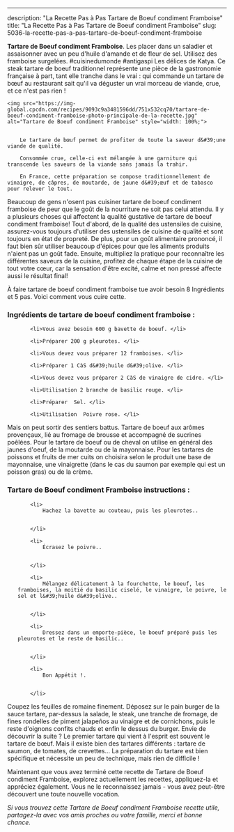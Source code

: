 ---
description: "La Recette Pas à Pas Tartare de Boeuf condiment Framboise"
title: "La Recette Pas à Pas Tartare de Boeuf condiment Framboise"
slug: 5036-la-recette-pas-a-pas-tartare-de-boeuf-condiment-framboise

<p>
	<strong>Tartare de Boeuf condiment Framboise</strong>. 
	Les placer dans un saladier et assaisonner avec un peu d&#39;huile d&#39;amande et de fleur de sel. Utilisez des framboise surgelées. #cuisinedumonde #antigaspi Les délices de Katya. Ce steak tartare de boeuf traditionnel représente une pièce de la gastronomie française à part, tant elle tranche dans le vrai : qui commande un tartare de bœuf au restaurant sait qu&#39;il va déguster un vrai morceau de viande, crue, et ce n&#39;est pas rien !
</p>
<p>
	
	<img src="https://img-global.cpcdn.com/recipes/9093c9a3481596dd/751x532cq70/tartare-de-boeuf-condiment-framboise-photo-principale-de-la-recette.jpg" alt="Tartare de Boeuf condiment Framboise" style="width: 100%;">
	
	
		Le tartare de bœuf permet de profiter de toute la saveur d&#39;une viande de qualité.
	
		Consommée crue, celle-ci est mélangée à une garniture qui transcende les saveurs de la viande sans jamais la trahir.
	
		En France, cette préparation se compose traditionnellement de vinaigre, de câpres, de moutarde, de jaune d&#39;œuf et de tabasco pour relever le tout.
	
</p>

Beaucoup de gens n'osent pas cuisiner tartare de boeuf condiment framboise de peur que le goût de la nourriture ne soit pas celui attendu. Il y a plusieurs choses qui affectent la qualité gustative de tartare de boeuf condiment framboise! Tout d'abord, de la qualité des ustensiles de cuisine, assurez-vous toujours d'utiliser des ustensiles de cuisine de qualité et sont toujours en état de propreté. De plus, pour un goût alimentaire prononcé, il faut bien sûr utiliser beaucoup d'épices pour que les aliments produits n'aient pas un goût fade. Ensuite, multipliez la pratique pour reconnaître les différentes saveurs de la cuisine, profitez de chaque étape de la cuisine de tout votre cœur, car la sensation d'être excité, calme et non pressé affecte aussi le résultat final!

<!--inarticleads1-->

À faire tartare de boeuf condiment framboise tue avoir besoin 8 Ingrédients et 5 pas. Voici comment vous cuire cette.

<h3>Ingrédients de tartare de boeuf condiment framboise :</h3>

<ol>
	
		<li>Vous avez besoin 600 g bavette de boeuf. </li>
	
		<li>Préparer 200 g pleurotes. </li>
	
		<li>Vous devez vous préparer 12 framboises. </li>
	
		<li>Préparer 1 CàS d&#39;huile d&#39;olive. </li>
	
		<li>Vous devez vous préparer 2 CàS de vinaigre de cidre. </li>
	
		<li>Utilisation 2 branche de basilic rouge. </li>
	
		<li>Préparer  Sel. </li>
	
		<li>Utilisation  Poivre rose. </li>
	
</ol>

Mais on peut sortir des sentiers battus. Tartare de boeuf aux arômes provençaux, lié au fromage de brousse et accompagné de sucrines poêlées. Pour le tartare de boeuf ou de cheval on utilise en général des jaunes d&#39;oeuf, de la moutarde ou de la mayonnaise. Pour les tartares de poissons et fruits de mer cuits on choisira selon le produit une base de mayonnaise, une vinaigrette (dans le cas du saumon par exemple qui est un poisson gras) ou de la crème. 

<!--inarticleads2-->

<h3>Tartare de Boeuf condiment Framboise instructions :</h3>

<ol>
	
		<li>
			Hachez la bavette au couteau, puis les pleurotes..
			
			
		</li>
	
		<li>
			Écrasez le poivre..
			
			
		</li>
	
		<li>
			Mélangez délicatement à la fourchette, le boeuf, les framboises, la moitié du basilic ciselé, le vinaigre, le poivre, le sel et l&#39;huile d&#39;olive..
			
			
		</li>
	
		<li>
			Dressez dans un emporte-pièce, le boeuf préparé puis les pleurotes et le reste de basilic..
			
			
		</li>
	
		<li>
			Bon Appétit !.
			
			
		</li>
	
</ol>

Coupez les feuilles de romaine finement. Déposez sur le pain burger de la sauce tartare, par-dessus la salade, le steak, une tranche de fromage, de fines rondelles de piment jalapeños au vinaigre et de cornichons, puis le reste d&#39;oignons confits chauds et enfin le dessus du burger. Envie de découvrir la suite ? Le premier tartare qui vient à l&#39;esprit est souvent le tartare de bœuf. Mais il existe bien des tartares différents : tartare de saumon, de tomates, de crevettes… La préparation du tartare est bien spécifique et nécessite un peu de technique, mais rien de difficile ! 

<!--inarticleads1-->

<p>
Maintenant que vous avez terminé cette recette de Tartare de Boeuf condiment Framboise, explorez actuellement les recettes, appliquez-la et appréciez également. Vous ne le reconnaissez jamais - vous avez peut-être découvert une toute nouvelle vocation.
</p>

<p>
<i>Si vous trouvez cette Tartare de Boeuf condiment Framboise recette utile, partagez-la avec vos amis proches ou votre famille, merci et bonne chance.</i>
</p>
